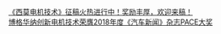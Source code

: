   
[《西莫电机技术》征稿火热进行中！奖励丰厚，欢迎来稿！](http://www.dianyue.me/archives/492/yd4exweysb05eqz0/)  
[博格华纳创新电机技术荣膺2018年度《汽车新闻》杂志PACE大奖](http://www.dianyue.me/archives/925/ceyzozbenp9wi026/)